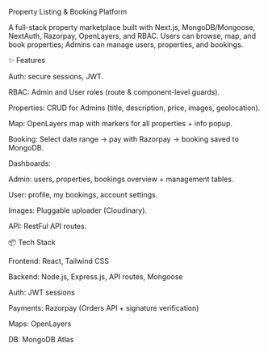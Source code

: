 Property Listing & Booking Platform

A full-stack property marketplace built with Next.js, MongoDB/Mongoose, NextAuth, Razorpay, OpenLayers, and RBAC.
Users can browse, map, and book properties; Admins can manage users, properties, and bookings.

✨ Features

Auth: secure sessions, JWT.

RBAC: Admin and User roles (route & component-level guards).

Properties: CRUD for Admins (title, description, price, images, geolocation).

Map: OpenLayers map with markers for all properties + info popup.

Booking: Select date range → pay with Razorpay → booking saved to MongoDB.

Dashboards:

Admin: users, properties, bookings overview + management tables.

User: profile, my bookings, account settings.

Images: Pluggable uploader (Cloudinary).

API: RestFul API routes.

📦 Tech Stack

Frontend: React, Tailwind CSS

Backend: Node.js, Express.js, API routes, Mongoose

Auth: JWT sessions

Payments: Razorpay (Orders API + signature verification)

Maps: OpenLayers

DB: MongoDB Atlas
